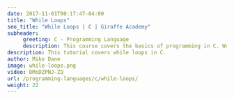 ```yaml
---
date: 2017-11-01T00:17:47-04:00
title: "While Loops"
seo_title: "While Loops | C | Giraffe Academy"
subheader:
     greeting: C - Programming Language
     description: This course covers the basics of programming in C. Work your way through the videos and we'll teach you everything you need to know to start your programming journey!
description: This tutorial covers while loops in C.
author: Mike Dane
image: while-loops.png
video: DMoDZPNJ-ZQ
url: /programming-languages/c/while-loops/
weight: 22
---
```

